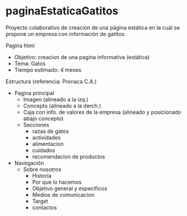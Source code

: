# paginaEstaticaGatitos
Proyecto colaborativo de creación de una página estática en la cuál se propone un empresa con información de gatitos.

Pagina html
- Objetivo: creacion de una pagina informativa (estática)
- Tema: Gatos
- Tiempo estimado: 4 meses 

Estructura (referencia: Pronaca C.A.)
- Pagina principal 
	- Imagen (alineado a la izq.) 
	- Concepto (alineado a la derch.) 
	- Caja con info.  de valores de la empresa (alineado y posicionado abajo concepto)
	- Secciones 
		- razas de gatos
		- actividades
		- alimentacion
		- cuidados
		- recomendacion de productos
- Navegación
	- Sobre nosotros
		- Historia
		- Por que lo hacemos
		- Objetivo general y especificos 
		- Medios de comunicacion
		- Target 
		- contactos